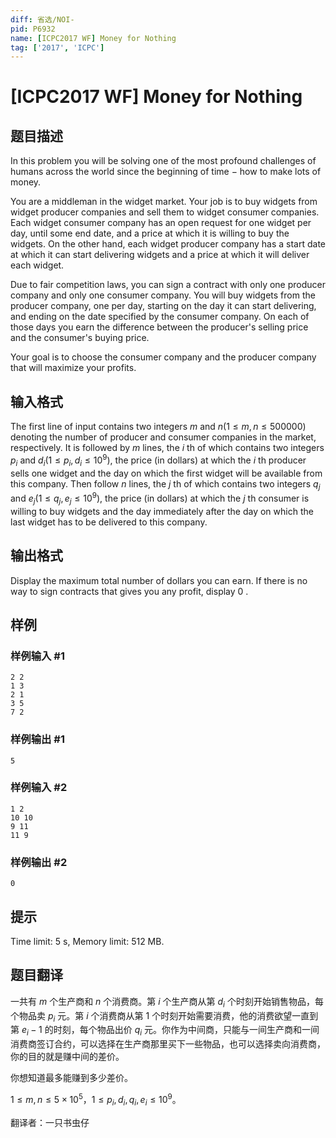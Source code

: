 ```yaml
---
diff: 省选/NOI-
pid: P6932
name: [ICPC2017 WF] Money for Nothing
tag: ['2017', 'ICPC']
---
```

# [ICPC2017 WF] Money for Nothing
## 题目描述



In this problem you will be solving one of the most profound challenges of humans across the world since the beginning of time $-$ how to make lots of money.

You are a middleman in the widget market. Your job is to buy widgets from widget producer companies and sell them to widget consumer companies. Each widget consumer company has an open request for one widget per day, until some end date, and a price at which it is willing to buy the widgets. On the other hand, each widget producer company has a start date at which it can start delivering widgets and a price at which it will deliver each widget.

Due to fair competition laws, you can sign a contract with only one producer company and only one consumer company. You will buy widgets from the producer company, one per day, starting on the day it can start delivering, and ending on the date specified by the consumer company. On each of those days you earn the difference between the producer's selling price and the consumer's buying price.

Your goal is to choose the consumer company and the producer company that will maximize your profits.


## 输入格式



The first line of input contains two integers $m$ and $n (1 \le m , n \le 500 000)$ denoting the number of producer and consumer companies in the market, respectively. It is followed by $m$ lines, the $i$ th of which contains two integers $p_{i}$ and $d_{i} (1 \le p_{i}, d_{i} \le 10^{9}),$ the price (in dollars) at which the $i$ th producer sells one widget and the day on which the first widget will be available from this company. Then follow $n$ lines, the $j$ th of which contains two integers $q_{j}$ and $e_{j} (1 \le q_{j}, e_{j} \le 10^{9}),$ the price (in dollars) at which the $j$ th consumer is willing to buy widgets and the day immediately after the day on which the last widget has to be delivered to this company.


## 输出格式



Display the maximum total number of dollars you can earn. If there is no way to sign contracts that gives you any profit, display $0$ .


## 样例

### 样例输入 #1
```
2 2
1 3
2 1
3 5
7 2

```
### 样例输出 #1
```
5

```
### 样例输入 #2
```
1 2
10 10
9 11
11 9

```
### 样例输出 #2
```
0

```
## 提示

Time limit: 5 s, Memory limit: 512 MB. 


## 题目翻译

一共有 $m$ 个生产商和 $n$ 个消费商。第 $i$ 个生产商从第 $d_i$ 个时刻开始销售物品，每个物品卖 $p_i$ 元。第 $i$ 个消费商从第 $1$ 个时刻开始需要消费，他的消费欲望一直到第 $e_i-1$ 的时刻，每个物品出价 $q_i$ 元。你作为中间商，只能与一间生产商和一间消费商签订合约，可以选择在生产商那里买下一些物品，也可以选择卖向消费商，你的目的就是赚中间的差价。

你想知道最多能赚到多少差价。

$1 \le m,n \le 5\times 10^5$，$1 \le p_i,d_i,q_i,e_i \le 10^9$。

翻译者：一只书虫仔
